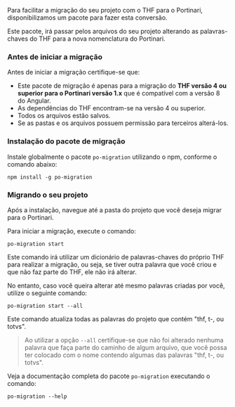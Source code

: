 [comment]: # (@label Migração do THF para o Portinari v1.x)
[comment]: # (@link guides/migration-thf-to-portinari)

Para facilitar a migração do seu projeto com o THF para o Portinari, disponibilizamos um pacote para fazer esta conversão. 

Este pacote, irá passar pelos arquivos do seu projeto alterando as palavras-chaves do THF para a nova nomenclatura do Portinari.

### Antes de iniciar a migração

Antes de iniciar a migração certifique-se que:
- Este pacote de migração é apenas para a migração do **THF versão 4 ou superior para o Portinari versão 1.x** que é compatível com a versão 8 do Angular. 
- As dependências do THF encontram-se na versão 4 ou superior.
- Todos os arquivos estão salvos.
- Se as pastas e os arquivos possuem permissão para terceiros alterá-los.

### Instalação do pacote de migração

Instale globalmente o pacote `po-migration` utilizando o npm, conforme o comando abaixo:

```
npm install -g po-migration
```

### Migrando o seu projeto

Após a instalação, navegue até a pasta do projeto que você deseja migrar para o Portinari.

Para iniciar a migração, execute o comando:

```
po-migration start
```

Este comando irá utilizar um dicionário de palavras-chaves do próprio THF para realizar a migração, ou seja, se tiver outra palavra que você criou e que não faz parte do THF, ele não irá alterar.

No entanto, caso você queira alterar até mesmo palavras criadas por você, utilize o seguinte comando:

```
po-migration start --all
```

Este comando atualiza todas as palavras do projeto que contém "thf, t-, ou totvs".

> Ao utilizar a opção `--all` certifique-se que não foi alterado nenhuma palavra que faça parte
do caminho de algum arquivo, que você possa ter colocado com o nome contendo algumas das palavras "thf, t-, ou totvs".

Veja a documentação completa do pacote `po-migration` executando o comando:

```
po-migration --help
```
